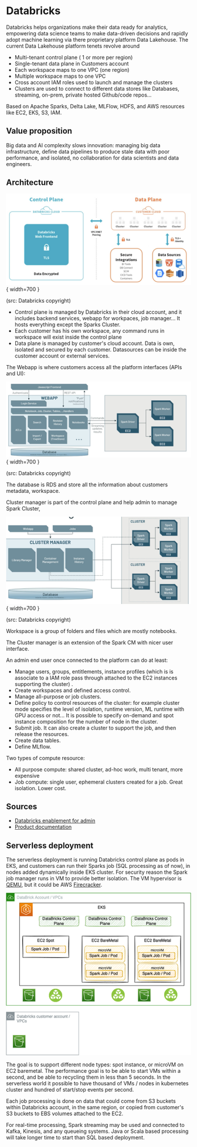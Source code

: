 # Databricks

Databricks helps organizations make their data ready for analytics, empowering data science teams to make data-driven decisions and rapidly adopt machine learning via there proprietary platform Data Lakehouse. The current Data Lakehouse platform tenets revolve around 

* Multi-tenant control plane ( 1 or more per region)
* Single-tenant data plane in Customers account
* Each workspace maps to one VPC (one region)
* Multiple workspace maps to one VPC
* Cross account IAM roles used to launch and manage the clusters
* Clusters are used to connect to different data stores like Databases, streaming, on-prem, private hosted Github/code repos...


Based on Apache Sparks, Delta Lake, MLFlow, HDFS, and AWS resources like EC2, EKS, S3, IAM.

## Value proposition

Big data and AI complexity slows innovation: managing big data infrastructure, define data pipelines to produce stale data with poor performance, and isolated, no collaboration for data scientists and data engineers. 

## Architecture

![](./images/databrick-arch.png){ width=700 }

(src: Databricks copyright)

* Control plane is managed by Databricks in their cloud account, and it includes backend services, webapp for workpaces, job manager... It hosts everything except the Sparks Cluster.
* Each customer has his own workspace, any command runs in workspace will exist inside the control plane 
* Data plane is managed by customer's cloud account. Data is own, isolated and secured by each customer. Datasources can be inside the customer account or external services.

The Webapp is where customers access all the platform interfaces (APIs and UI):

![](./images/databriks-webapp.png){ width=700 }

(src: Databricks copyright)

The database is RDS and store all the information about customers metadata, workspace.

Cluster manager is part of the control plane and help admin to manage Spark Cluster,

![](./images/databricks-cluster-mgr.png){ width=700 }

(src: Databricks copyright)

Workspace is a group of folders and files which are mostly notebooks.

The Cluster manager is an extension of the Spark CM with nicer user interface. 

An admin end user once connected to the platform can do at least:

* Manage users, groups, entitlements, instance profiles (which is is associate to a IAM role pass through attached to the EC2 instances supporting the cluster) .
* Create workspaces and defined access control.
* Manage all-purpose or job clusters.
* Define policy to control resources of the cluster: for example cluster mode specifies the level of isolation, runtime version, ML runtime with GPU access or not... It is possible to specify on-demand and spot instance composition for the number of node in the cluster. 
* Submit job. It can also create a cluster to support the job, and then release the resources.
* Create data tables.
* Define MLflow.

Two types of compute resource:

* All purpose compute: shared cluster, ad-hoc work, multi tenant, more expensive
* Job compute: single user, ephemeral clusters created for a job. Great isolation. Lower cost.

## Sources

* [Databricks enablement for admin](https://www.databricks.com/p/thank-you/databricks-onboarding-sessions-thank-you)
* [Product documentation](https://docs.databricks.com/introduction/index.html)

## Serverless deployment

The serverless deployment is running Databricks control plane as pods in EKS, and customers can run their Sparks job (SQL processing as of now), in nodes added dynamically inside EKS cluster. For security reason the Spark job manager runs in VM to provide better isolation. The VM hypervisor is [QEMU](https://www.qemu.org/), but it could be AWS [Firecracker](https://firecracker-microvm.github.io/). 

![](./diagrams/db-eks-ec2.drawio.png)

The goal is to support different node types: spot instance, or microVM on EC2 baremetal. The performance goal is to be able to start VMs within a second, and be able to recycling them in less than 5 seconds. In the serverless world it possible to have thousand of VMs / nodes in kubernetes cluster and hundred of start/stop events per second.

Each job processing is done on data that could come from S3 buckets within Databricks account, in the same region, or copied from customer's S3 buckets to EBS volumes attached to the EC2.

For real-time processing, Spark streaming may be used and connected to Kafka, Kinesis, and any queueing systems. 
Java or Scala based processing will take longer time to start than SQL based deployment.